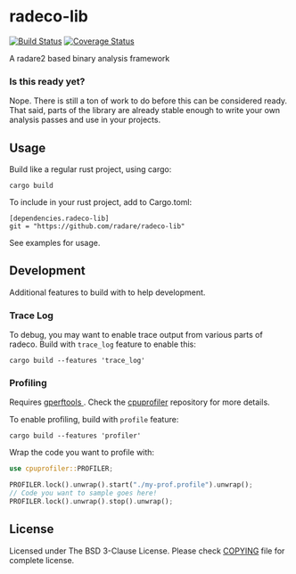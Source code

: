 # radeco-lib

[![Build Status](https://travis-ci.org/radareorg/radeco-lib.svg?branch=master)](https://travis-ci.org/radare/radeco-lib)
[![Coverage Status](https://coveralls.io/repos/github/radareorg/radeco-lib/badge.svg?branch=master)](https://coveralls.io/github/radare/radeco-lib?branch=master)

A radare2 based binary analysis framework


### Is this ready yet?

Nope. There is still a ton of work to do before this can be considered ready.
That said, parts of the library are already stable enough to write your own
analysis passes and use in your projects.


## Usage

Build like a regular rust project, using cargo:

`cargo build`

To include in your rust project, add to Cargo.toml:

```
[dependencies.radeco-lib]
git = "https://github.com/radare/radeco-lib"
```

See examples for usage.

## Development

Additional features to build with to help development.

### Trace Log

To debug, you may want to enable trace output from various parts of radeco.
Build with `trace_log` feature to enable this:

`cargo build --features 'trace_log'`


### Profiling

Requires [gperftools ](https://github.com/gperftools/gperftools). Check the
[cpuprofiler](https://github.com/AtheMathmo/cpuprofiler) repository for more details.

To enable profiling, build with `profile` feature:

`cargo build --features 'profiler'`

Wrap the code you want to profile with:

```rust
use cpuprofiler::PROFILER;

PROFILER.lock().unwrap().start("./my-prof.profile").unwrap();
// Code you want to sample goes here!
PROFILER.lock().unwrap().stop().unwrap();
```


## License
Licensed under The BSD 3-Clause License. Please check [COPYING](https://github.com/radare/radeco-lib/blob/master/COPYING) file for
complete license.
